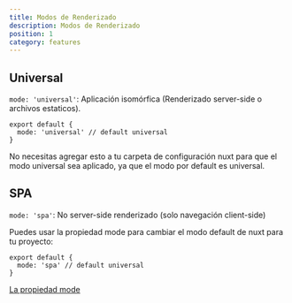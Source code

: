 ```yaml
---
title: Modos de Renderizado
description: Modos de Renderizado
position: 1
category: features
---
```


## Universal

`mode: 'universal'`: Aplicación isomórfica (Renderizado server-side o archivos estaticos).

```js{}[nuxt.config.js]
export default {
  mode: 'universal' // default universal
}
```

<base-alert type="info">
No necesitas agregar esto a tu carpeta de configuración nuxt para que el modo universal sea aplicado, ya que el modo por default es universal.
</base-alert>

## SPA

`mode: 'spa'`: No server-side renderizado (solo navegación client-side)

Puedes usar la propiedad mode para cambiar el modo default de nuxt para tu proyecto:

```js{}[nuxt.config.js]
export default {
  mode: 'spa' // default universal
}
```

<base-alert type="next">

[La propiedad mode](/guides/configuration-glossary/configuration-mode)

</base-alert>
